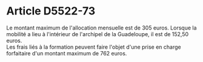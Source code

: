 # Article D5522-73

Le montant maximum de l'allocation mensuelle est de 305 euros. Lorsque la mobilité a lieu à l'intérieur de l'archipel de la Guadeloupe, il est de 152,50 euros.  
Les frais liés à la formation peuvent faire l'objet d'une prise en charge forfaitaire d'un montant maximum de 762 euros.